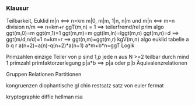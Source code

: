 ### Klausur
Teilbarkeit, Euklid
	m|n <==> n=km
		m|0, m|m, 1|n, n|m und m|n <==> m=n
	division n/m ==> n=km+r
	ggT(m,n) = 1 ==> teilerfremd/rel prim
		algo
		ggt(m,0)=m
		ggt(m,1)=1
		ggt(m,m)=m
		ggt(lm,ln)=lggt(m,n)
		ggt(m,n)=d ==> ggt(m/d,n/d)=1
		n=km+r ==> ggt(n,m)=ggt(m,r)
	kgV(m,n)
		algo
	euklid
		tabelle a b  q r
			a(n+2)=a(n)-q(n+2)\*a(n+1)
			a\*m+b\*n=ggT
Logik
		
Primzahlen
	einzige Teiler von p sind 1,p
	jede n aus N >=2 teilbar durch mind 1 primzahl
	primfaktorzerlegung
		p|a\*b ==> p|a oder p|b
Äquivalenzrelationen

Gruppen
Relationen
	Partitionen

kongruenzen
	diophantische gl
	chin restsatz
	satz von euler fermat

kryptographie
	diffie hellman
	rsa